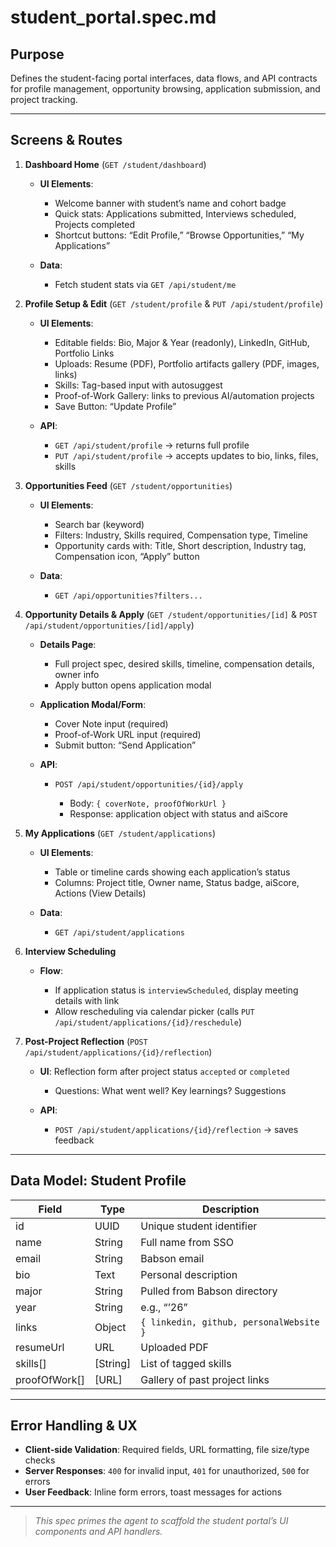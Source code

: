 # student\_portal.spec.md

## Purpose

Defines the student-facing portal interfaces, data flows, and API contracts for profile management, opportunity browsing, application submission, and project tracking.

---

## Screens & Routes

1. **Dashboard Home** (`GET /student/dashboard`)

   * **UI Elements**:

     * Welcome banner with student’s name and cohort badge
     * Quick stats: Applications submitted, Interviews scheduled, Projects completed
     * Shortcut buttons: “Edit Profile,” “Browse Opportunities,” “My Applications”
   * **Data**:

     * Fetch student stats via `GET /api/student/me`

2. **Profile Setup & Edit** (`GET /student/profile` & `PUT /api/student/profile`)

   * **UI Elements**:

     * Editable fields: Bio, Major & Year (readonly), LinkedIn, GitHub, Portfolio Links
     * Uploads: Resume (PDF), Portfolio artifacts gallery (PDF, images, links)
     * Skills: Tag-based input with autosuggest
     * Proof-of-Work Gallery: links to previous AI/automation projects
     * Save Button: “Update Profile”
   * **API**:

     * `GET /api/student/profile` → returns full profile
     * `PUT /api/student/profile` → accepts updates to bio, links, files, skills

3. **Opportunities Feed** (`GET /student/opportunities`)

   * **UI Elements**:

     * Search bar (keyword)
     * Filters: Industry, Skills required, Compensation type, Timeline
     * Opportunity cards with: Title, Short description, Industry tag, Compensation icon, “Apply” button
   * **Data**:

     * `GET /api/opportunities?filters...`

4. **Opportunity Details & Apply** (`GET /student/opportunities/[id]` & `POST /api/student/opportunities/[id]/apply`)

   * **Details Page**:

     * Full project spec, desired skills, timeline, compensation details, owner info
     * Apply button opens application modal
   * **Application Modal/Form**:

     * Cover Note input (required)
     * Proof-of-Work URL input (required)
     * Submit button: “Send Application”
   * **API**:

     * `POST /api/student/opportunities/{id}/apply`

       * Body: `{ coverNote, proofOfWorkUrl }`
       * Response: application object with status and aiScore

5. **My Applications** (`GET /student/applications`)

   * **UI Elements**:

     * Table or timeline cards showing each application’s status
     * Columns: Project title, Owner name, Status badge, aiScore, Actions (View Details)
   * **Data**:

     * `GET /api/student/applications`

6. **Interview Scheduling**

   * **Flow**:

     * If application status is `interviewScheduled`, display meeting details with link
     * Allow rescheduling via calendar picker (calls `PUT /api/student/applications/{id}/reschedule`)

7. **Post-Project Reflection** (`POST /api/student/applications/{id}/reflection`)

   * **UI**: Reflection form after project status `accepted` or `completed`

     * Questions: What went well? Key learnings? Suggestions
   * **API**:

     * `POST /api/student/applications/{id}/reflection` → saves feedback

---

## Data Model: Student Profile

| Field          | Type      | Description                             |
| -------------- | --------- | --------------------------------------- |
| id             | UUID      | Unique student identifier               |
| name           | String    | Full name from SSO                      |
| email          | String    | Babson email                            |
| bio            | Text      | Personal description                    |
| major          | String    | Pulled from Babson directory            |
| year           | String    | e.g., “’26”                             |
| links          | Object    | `{ linkedin, github, personalWebsite }` |
| resumeUrl      | URL       | Uploaded PDF                            |
| skills\[]      | \[String] | List of tagged skills                   |
| proofOfWork\[] | \[URL]    | Gallery of past project links           |

---

## Error Handling & UX

* **Client-side Validation**: Required fields, URL formatting, file size/type checks
* **Server Responses**: `400` for invalid input, `401` for unauthorized, `500` for errors
* **User Feedback**: Inline form errors, toast messages for actions

---

> *This spec primes the agent to scaffold the student portal’s UI components and API handlers.*

